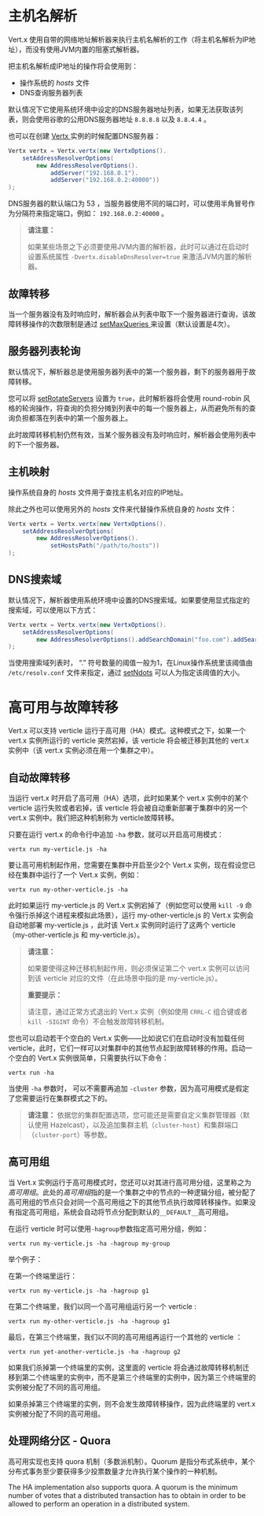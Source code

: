 #  主机名解析

Vert.x 使用自带的网络地址解析器来执行主机名解析的工作（将主机名解析为IP地址），而没有使用JVM内置的阻塞式解析器。

把主机名解析成IP地址的操作将会使用到：

- 操作系统的 *hosts* 文件
- DNS查询服务器列表

默认情况下它使用系统环境中设定的DNS服务器地址列表，如果无法获取该列表，则会使用谷歌的公用DNS服务器地址 `8.8.8.8` 以及 `8.8.4.4` 。

也可以在创建 [Vertx
](https://vertx.io/docs/apidocs/io/vertx/core/Vertx.html) 实例的时候配置DNS服务器：

```java
Vertx vertx = Vertx.vertx(new VertxOptions().
    setAddressResolverOptions(
        new AddressResolverOptions().
            addServer("192.168.0.1").
            addServer("192.168.0.2:40000"))
);
```

DNS服务器的默认端口为 53 ，当服务器使用不同的端口时，可以使用半角冒号作为分隔符来指定端口，例如： `192.168.0.2:40000` 。


> **请注意：**
> 
> 如果某些场景之下必须要使用JVM内置的解析器，此时可以通过在启动时设置系统属性 `-Dvertx.disableDnsResolver=true` 来激活JVM内置的解析器。

##  故障转移

 当一个服务器没有及时响应时，解析器会从列表中取下一个服务器进行查询，该故障转移操作的次数限制是通过 [setMaxQueries
](https://vertx.io/docs/apidocs/io/vertx/core/dns/AddressResolverOptions.html#setMaxQueries-int-) 来设置（默认设置是4次）。

## 服务器列表轮询

默认情况下，解析器总是使用服务器列表中的第一个服务器，剩下的服务器用于故障转移。

您可以将 [setRotateServers](https://vertx.io/docs/apidocs/io/vertx/core/dns/AddressResolverOptions.html#setRotateServers-boolean-) 设置为 `true`，此时解析器将会使用 round-robin 风格的轮询操作，将查询的负担分摊到列表中的每一个服务器上，从而避免所有的查询负担都落在列表中的第一个服务器上。

此时故障转移机制仍然有效，当某个服务器没有及时响应时，解析器会使用列表中的下一个服务器。

## 主机映射

操作系统自身的 *hosts* 文件用于查找主机名对应的IP地址。

除此之外也可以使用另外的 *hosts* 文件来代替操作系统自身的 *hosts* 文件：

```java
Vertx vertx = Vertx.vertx(new VertxOptions().
    setAddressResolverOptions(
        new AddressResolverOptions().
            setHostsPath("/path/to/hosts"))
);
```

## DNS搜索域

默认情况下，解析器使用系统环境中设置的DNS搜索域。如果要使用显式指定的搜索域，可以使用以下方式：

```java
Vertx vertx = Vertx.vertx(new VertxOptions().
    setAddressResolverOptions(
        new AddressResolverOptions().addSearchDomain("foo.com").addSearchDomain("bar.com"))
);
```

当使用搜索域列表时， “.” 符号数量的阈值一般为1，在Linux操作系统里该阈值由 `/etc/resolv.conf` 文件来指定，通过 [setNdots](https://vertx.io/docs/apidocs/io/vertx/core/dns/AddressResolverOptions.html#setNdots-int-) 可以人为指定该阈值的大小。

# 高可用与故障转移

Vert.x 可以支持 verticle 运行于高可用（HA）模式。这种模式之下，如果一个 vert.x 实例所运行的 verticle 突然宕掉，该 verticle 将会被迁移到其他的 vert.x 实例中（该 vert.x 实例必须在用一个集群之中）。

## 自动故障转移

当运行 vert.x 时开启了高可用（HA）选项，此时如果某个 vert.x 实例中的某个 verticle 运行失败或者宕掉，该 verticle 将会被自动重新部署于集群中的另一个 vert.x 实例中。我们把这种机制称为 verticle故障转移。

只要在运行 vert.x 的命令行中追加 `-ha` 参数，就可以开启高可用模式：

```
vertx run my-verticle.js -ha
```

要让高可用机制起作用，您需要在集群中开启至少2个 Vert.x 实例，现在假设您已经在集群中运行了一个 Vert.x 实例，例如：

```
vertx run my-other-verticle.js -ha
```

此时如果运行 my-verticle.js 的 Vert.x 实例宕掉了（例如您可以使用 `kill -9` 命令强行杀掉这个进程来模拟此场景），运行 my-other-verticle.js 的 Vert.x 实例会自动地部署 my-verticle.js ，此时该 Vert.x 实例同时运行了这两个 verticle （my-other-verticle.js 和 my-verticle.js）。


> **请注意：**
> 
> 如果要使得这种迁移机制起作用，则必须保证第二个 vert.x 实例可以访问到该 verticle 对应的文件（在此场景中指的是 my-verticle.js）。
> 
> 
> **重要提示：**
> 
> 请注意，通过正常方式退出的 Vert.x 实例（例如使用 `CRRL-C` 组合键或者 `kill -SIGINT` 命令）不会触发故障转移机制。

您也可以启动若干个空白的 Vert.x 实例——比如说它们在启动时没有加载任何 verticle，此时，它们一样可以对集群中的其他节点起到故障转移的作用。启动一个空白的 Vert.x 实例很简单，只需要执行以下命令：

```
vertx run -ha
```

当使用 `-ha` 参数时， 可以不需要再追加 `-cluster` 参数，因为高可用模式是假定了您需要运行在集群模式之下的。

> **请注意：**
> 依据您的集群配置选项，您可能还是需要自定义集群管理器（默认使用 Hazelcast），以及追加集群主机（`cluster-host`）和集群端口（`cluster-port`）等参数。

## 高可用组

当 Vert.x 实例运行于高可用模式时，您还可以对其进行高可用分组，这里称之为*高可用组*。此处的*高可用组*指的是一个集群之中的节点的一种逻辑分组，被分配了高可用组的节点只会对同一个高可用组之下的其他节点执行故障转移操作。如果没有指定高可用组，系统会自动将节点分配到默认的`__DEFAULT__`高可用组。

在运行 verticle 时可以使用`-hagroup`参数指定高可用分组，例如：

```
vertx run my-verticle.js -ha -hagroup my-group
```

举个例子：

在第一个终端里运行：

```
vertx run my-verticle.js -ha -hagroup g1
```

在第二个终端里，我们以同一个高可用组运行另一个 verticle :

```
vertx run my-other-verticle.js -ha -hagroup g1
```

最后，在第三个终端里，我们以不同的高可用组再运行一个其他的 verticle ：

```
vertx run yet-another-verticle.js -ha -hagroup g2
```

如果我们杀掉第一个终端里的实例，这里面的 verticle 将会通过故障转移机制迁移到第二个终端里的实例中，而不是第三个终端里的实例中，因为第三个终端里的实例被分配了不同的高可用组。

如果杀掉第三个终端里的实例，则不会发生故障转移操作，因为此终端里的 vert.x 实例被分配了不同的高可用组。


## 处理网络分区 - Quora

高可用实现也支持 quora 机制（多数派机制）。Quorum 是指分布式系统中，某个分布式事务至少要获得多少投票数量才允许执行某个操作的一种机制。



The HA implementation also supports quora. A quorum is the minimum number of votes that a distributed transaction has to obtain in order to be allowed to perform an operation in a distributed system.